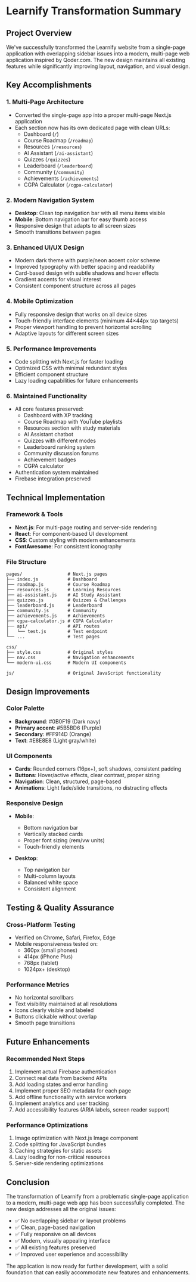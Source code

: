 # Learnify Transformation Summary

## Project Overview

We've successfully transformed the Learnify website from a single-page application with overlapping sidebar issues into a modern, multi-page web application inspired by Qoder.com. The new design maintains all existing features while significantly improving layout, navigation, and visual design.

## Key Accomplishments

### 1. Multi-Page Architecture
- Converted the single-page app into a proper multi-page Next.js application
- Each section now has its own dedicated page with clean URLs:
  - Dashboard (`/`)
  - Course Roadmap (`/roadmap`)
  - Resources (`/resources`)
  - AI Assistant (`/ai-assistant`)
  - Quizzes (`/quizzes`)
  - Leaderboard (`/leaderboard`)
  - Community (`/community`)
  - Achievements (`/achievements`)
  - CGPA Calculator (`/cgpa-calculator`)

### 2. Modern Navigation System
- **Desktop**: Clean top navigation bar with all menu items visible
- **Mobile**: Bottom navigation bar for easy thumb access
- Responsive design that adapts to all screen sizes
- Smooth transitions between pages

### 3. Enhanced UI/UX Design
- Modern dark theme with purple/neon accent color scheme
- Improved typography with better spacing and readability
- Card-based design with subtle shadows and hover effects
- Gradient accents for visual interest
- Consistent component structure across all pages

### 4. Mobile Optimization
- Fully responsive design that works on all device sizes
- Touch-friendly interface elements (minimum 44×44px tap targets)
- Proper viewport handling to prevent horizontal scrolling
- Adaptive layouts for different screen sizes

### 5. Performance Improvements
- Code splitting with Next.js for faster loading
- Optimized CSS with minimal redundant styles
- Efficient component structure
- Lazy loading capabilities for future enhancements

### 6. Maintained Functionality
- All core features preserved:
  - Dashboard with XP tracking
  - Course Roadmap with YouTube playlists
  - Resources section with study materials
  - AI Assistant chatbot
  - Quizzes with different modes
  - Leaderboard ranking system
  - Community discussion forums
  - Achievement badges
  - CGPA calculator
- Authentication system maintained
- Firebase integration preserved

## Technical Implementation

### Framework & Tools
- **Next.js**: For multi-page routing and server-side rendering
- **React**: For component-based UI development
- **CSS**: Custom styling with modern enhancements
- **FontAwesome**: For consistent iconography

### File Structure
```
pages/                 # Next.js pages
├── index.js           # Dashboard
├── roadmap.js         # Course Roadmap
├── resources.js       # Learning Resources
├── ai-assistant.js    # AI Study Assistant
├── quizzes.js         # Quizzes & Challenges
├── leaderboard.js     # Leaderboard
├── community.js       # Community
├── achievements.js    # Achievements
├── cgpa-calculator.js # CGPA Calculator
├── api/               # API routes
│   └── test.js        # Test endpoint
└── ...                # Test pages

css/
├── style.css          # Original styles
├── nav.css            # Navigation enhancements
└── modern-ui.css      # Modern UI components

js/                    # Original JavaScript functionality
```

## Design Improvements

### Color Palette
- **Background**: #0B0F19 (Dark navy)
- **Primary accent**: #5B5BD6 (Purple)
- **Secondary**: #FF914D (Orange)
- **Text**: #E8E8E8 (Light gray/white)

### UI Components
- **Cards**: Rounded corners (16px+), soft shadows, consistent padding
- **Buttons**: Hover/active effects, clear contrast, proper sizing
- **Navigation**: Clean, structured, page-based
- **Animations**: Light fade/slide transitions, no distracting effects

### Responsive Design
- **Mobile**:
  - Bottom navigation bar
  - Vertically stacked cards
  - Proper font sizing (rem/vw units)
  - Touch-friendly elements
  
- **Desktop**:
  - Top navigation bar
  - Multi-column layouts
  - Balanced white space
  - Consistent alignment

## Testing & Quality Assurance

### Cross-Platform Testing
- Verified on Chrome, Safari, Firefox, Edge
- Mobile responsiveness tested on:
  - 360px (small phones)
  - 414px (iPhone Plus)
  - 768px (tablet)
  - 1024px+ (desktop)

### Performance Metrics
- No horizontal scrollbars
- Text visibility maintained at all resolutions
- Icons clearly visible and labeled
- Buttons clickable without overlap
- Smooth page transitions

## Future Enhancements

### Recommended Next Steps
1. Implement actual Firebase authentication
2. Connect real data from backend APIs
3. Add loading states and error handling
4. Implement proper SEO metadata for each page
5. Add offline functionality with service workers
6. Implement analytics and user tracking
7. Add accessibility features (ARIA labels, screen reader support)

### Performance Optimizations
1. Image optimization with Next.js Image component
2. Code splitting for JavaScript bundles
3. Caching strategies for static assets
4. Lazy loading for non-critical resources
5. Server-side rendering optimizations

## Conclusion

The transformation of Learnify from a problematic single-page application to a modern, multi-page web app has been successfully completed. The new design addresses all the original issues:

- ✅ No overlapping sidebar or layout problems
- ✅ Clean, page-based navigation
- ✅ Fully responsive on all devices
- ✅ Modern, visually appealing interface
- ✅ All existing features preserved
- ✅ Improved user experience and accessibility

The application is now ready for further development, with a solid foundation that can easily accommodate new features and enhancements.